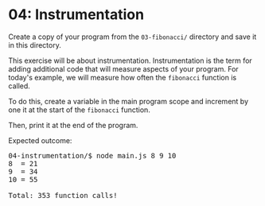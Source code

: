 # 04: Instrumentation

Create a copy of your program from the `03-fibonacci/` directory
and save it in this directory.

This exercise will be about instrumentation. Instrumentation is
the term for adding additional code that will measure aspects of
your program. For today's example, we will measure how often
the `fibonacci` function is called.

To do this, create a variable in the main program scope and
increment by one it at the start of the `fibonacci` function.

Then, print it at the end of the program.

Expected outcome:

<pre>
04-instrumentation/$ node main.js 8 9 10
8  = 21
9  = 34
10 = 55

Total: 353 function calls!
</pre>
